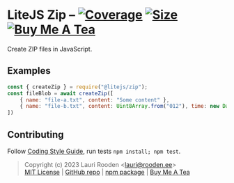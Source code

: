 
[1]: https://badgen.net/coveralls/c/github/litejs/zip
[2]: https://coveralls.io/r/litejs/zip
[3]: https://badgen.net/packagephobia/install/@litejs/zip
[4]: https://packagephobia.now.sh/result?p=@litejs/zip
[5]: https://badgen.net/badge/icon/Buy%20Me%20A%20Tea/orange?icon=kofi&label
[6]: https://www.buymeacoffee.com/lauriro


LiteJS Zip &ndash; [![Coverage][1]][2] [![Size][3]][4] [![Buy Me A Tea][5]][6]
==========

Create ZIP files in JavaScript.

Examples
--------

```javascript
const { createZip } = require("@litejs/zip");
const fileBlob = await createZip([
    { name: "file-a.txt", content: "Some content" },
    { name: "file-b.txt", content: Uint8Array.from("012"), time: new Date(2020, 1, 21) },
])
```

## Contributing

Follow [Coding Style Guide](https://github.com/litejs/litejs/wiki/Style-Guide),
run tests `npm install; npm test`.


> Copyright (c) 2023 Lauri Rooden &lt;lauri@rooden.ee&gt;  
[MIT License](https://litejs.com/MIT-LICENSE.txt) |
[GitHub repo](https://github.com/litejs/zip) |
[npm package](https://npmjs.org/package/@litejs/zip) |
[Buy Me A Tea][6]


